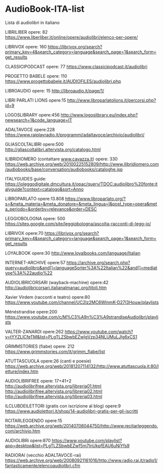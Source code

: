 # AudioBook-ITA-list
Lista di audiolibri in italiano


LIBRILIBER
opere: 82 
https://www.liberliber.it/online/opere/audiolibri/elenco-per-opere/

LIBRIVOX
opere: 160
https://librivox.org/search?primary_key=4&search_category=language&search_page=1&search_form=get_results

CLASSICIPODCAST
opere: 77
https://www.classicipodcast.it/audiolibri

PROGETTO BABELE
opere: 110
https://www.progettobabele.it/AUDIOFILES/audiolibri.php

LIBROAUDIO
opere: 15
http://libroaudio.it/page/1/

LIBRI PARLATI LIONS
opere:15
http://www.libroparlatolions.it/percorsi.php?id=9

LOGOSLIBRARY
opere:456
http://www.logoslibrary.eu/index.php?newsearch=1&code_language=IT

ADALTAVOCE
opere:228
https://www.raiplayradio.it/programmi/adaltavoce/archivio/audiolibri/

GLIASCOLTALIBRI
opere:500
http://gliascoltalibri.altervista.org/catalogo.html

ILIBRIDIOMERO (contattare www.cavazza.it)
opere: 330
https://web.archive.org/web/20100225152809/http://www.ilibridiomero.com/audiobooks/base/conversation/audiobooks/cataloghe.jsp

ITALYGUIDES
guide: 
https://ioleggodigitale.dmcultura.it/opac/query/TDOC:audiolibro%20fonte:italyguide?context=catalogo&sort=Anno

LIBROPARLATO
opere:13.808
https://www.libroparlato.org/?s=&meta_materia=&meta_donatore=&meta_lingua=I&post_type=opera&meta_periodo=&orderby=relevance&order=DESC

LEGGIOBOLOGNA
opere: 500
https://sites.google.com/site/leggiobologna/ascolta-racconti-di-legg-io/

LIBRIVOX
opere:70
https://librivox.org/search?primary_key=4&search_category=language&search_page=1&search_form=get_results

LOYALBOOK
opere:30
http://www.loyalbooks.com/language/Italian

INTERNET-ARCHIVE
opere:57
https://archive.org/search.php?query=audiolibro&and[]=languageSorter%3A%22Italian%22&and[]=mediatype%3A%22audio%22

AUDIOLIBRICORSARI (wayback-machine)
opere:42
http://audiolibricorsari.italianalmanac.org/titoli.htm

Xavier Virdem (racconti e teatro)
opere:80
https://www.youtube.com/channel/UC2Iz2MC6WInmK-D27I3Houw/playlists

Ménéstrandise
opere:200
https://www.youtube.com/c/M%C3%A9n%C3%A9strandiseAudiolibri/playlists

VALTER-ZANARDI
opere:262
https://www.youtube.com/watch?v=tYYZLICfeTM&list=PLgTLZSbwbEZwIgVzp34NLUMuLJlg6xCS1

GRIMMSTORIES (fiabe)
opere: 212
https://www.grimmstories.com/it/grimm_fiabe/list

ATUTTASCUOLA
opere:26 (canti e poesie)
https://web.archive.org/web/20181207114132/http://www.atuttascuola.it:80/letture/index.htm

AUDIOLIBRIFREE 
opere: 17+41+2
http://audiolibrifree.altervista.org/libreria01.html
http://audiolibrifree.altervista.org/libreria02.html
http://audiolibrifree.altervista.org/libreria03.html

ILCLUBDEILETTORI (gratis con iscrizione al blog)
opere:9
https://www.audiolettori.it/shop/14-audiolibri-gratis-per-gli-iscritti

RCITARLEGGENDO
opere:15
https://web.archive.org/web/20140708044750/http://www.recitarleggendo.com/archivio.htm

AUDIOLIBRi
opere:870
https://www.youtube.com/playlist?app=desktop&list=PLgTLZSbwbEZwf5m7lnUkpfEAU6uNiYfs9

RADIORAI (vecchio ADALTAVOCE-rai)
https://web.archive.org/web/20080921161016/http://www.radio.rai.it/radio1/fantasticamente/elencoaudiolibri.cfm
